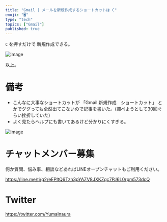 ```yaml
---
title: "Gmail | メールを新規作成するショートカットは C"
emoji: "🖥"
type: "tech"
topics: ["Gmail"]
published: true
---
```


`C` を押すだけで 新規作成できる。

![image](https://qiita-image-store.s3.amazonaws.com/0/89618/c63835b4-c21a-4f0b-a3ee-e0d070525e66.png)

以上。

# 備考

- こんなに大事なショートカットが 「Gmail 新規作成　ショートカット」 とかでググっても全然出てこないので記事を書いた。(調べようとして30回ぐらい挫折していた)
- よく見たらヘルプにも書いてあるけど分かりにくすぎる。

![image](https://qiita-image-store.s3.amazonaws.com/0/89618/b03fe21d-b79c-efdf-e2a1-9a994f789620.png)










<!-- Update From Qiita API -->

# チャットメンバー募集


何か質問、悩み事、相談などあればLINEオープンチャットもご利用ください。

https://line.me/ti/g2/eEPltQ6Tzh3pYAZV8JXKZqc7PJ6L0rpm573dcQ





# Twitter


https://twitter.com/YumaInaura


<!-- Update From Qiita API -->


